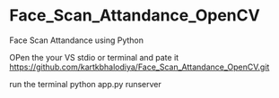# Face_Scan_Attandance_OpenCV
Face Scan Attandance using Python

OPen the your VS stdio or terminal and pate it
https://github.com/kartkbhalodiya/Face_Scan_Attandance_OpenCV.git

run the terminal 
python app.py runserver
